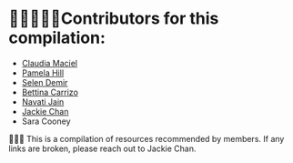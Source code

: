 # 👩🏽‍🤝‍👩🏻Contributors for this compilation:
- [Claudia Maciel](https://github.com/cl80)
- [Pamela Hill](https://github.com/pahill)
- [Selen Demir](https://github.com/selendemir)
- [Bettina Carrizo](https://github.com/3ettilina)
- [Navati Jain](https://github.com/navatijain)
- [Jackie Chan](https://github.com/jackiechanmakes)
- Sara Cooney

👷‍♀️🚧 This is a compilation of resources recommended by members. If any links are broken, please reach out to Jackie Chan.
